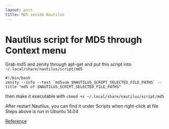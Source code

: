 ```yaml
---
layout: post
title: MD5 inside Nautilus
---
```

Nautilus script for MD5 through Context menu
============================================
Grab md5 and zenity through apt-get and put this script into `~/.local/share/nautilus/script/md5`

~~~
#!/bin/bash
zenity --info --text `md5sum $NAUTILUS_SCRIPT_SELECTED_FILE_PATHS` --title "md5 of $NAUTILUS_SCRIPT_SELECTED_FILE_PATHS"
~~~

then make it executable with `chmod +x ~/.local/share/nautilus/script/md5`

After restart Nautilus, you can find it under Scripts when right-click at file
Steps above is run in Ubuntu 14.04

[Reference](https://help.ubuntu.com/community/NautilusScriptsHowto)
